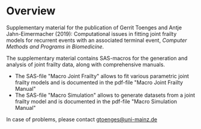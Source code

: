 # Overview

Supplementary material for the publication of Gerrit Toenges and Antje Jahn-Eimermacher (2019): Computational issues in fitting joint frailty models for recurrent events with an associated terminal event, *Computer Methods and Programs in Biomedicine*. 

The supplementary material contains SAS-macros for the generation and analysis of joint frailty data, along with comprehensive manuals.  

- The SAS-file "Macro Joint Frailty" allows to fit various parametric joint frailty models and is documented in the pdf-file "Macro Joint Frailty Manual"  
- The SAS-file "Macro Simulation" allows to generate datasets from a joint frailty model and is documented in the pdf-file "Macro Simulation Manual" 

In case of problems, please contact gtoenges@uni-mainz.de
